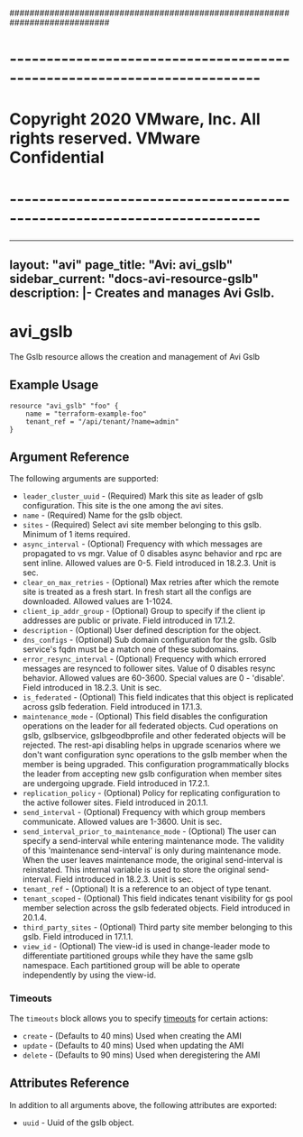 ############################################################################
# ------------------------------------------------------------------------
# Copyright 2020 VMware, Inc.  All rights reserved. VMware Confidential
# ------------------------------------------------------------------------
###

---
layout: "avi"
page_title: "Avi: avi_gslb"
sidebar_current: "docs-avi-resource-gslb"
description: |-
  Creates and manages Avi Gslb.
---

# avi_gslb

The Gslb resource allows the creation and management of Avi Gslb

## Example Usage

```hcl
resource "avi_gslb" "foo" {
    name = "terraform-example-foo"
    tenant_ref = "/api/tenant/?name=admin"
}
```

## Argument Reference

The following arguments are supported:

* `leader_cluster_uuid` - (Required) Mark this site as leader of gslb configuration. This site is the one among the avi sites.
* `name` - (Required) Name for the gslb object.
* `sites` - (Required) Select avi site member belonging to this gslb. Minimum of 1 items required.
* `async_interval` - (Optional) Frequency with which messages are propagated to vs mgr. Value of 0 disables async behavior and rpc are sent inline. Allowed values are 0-5. Field introduced in 18.2.3. Unit is sec.
* `clear_on_max_retries` - (Optional) Max retries after which the remote site is treated as a fresh start. In fresh start all the configs are downloaded. Allowed values are 1-1024.
* `client_ip_addr_group` - (Optional) Group to specify if the client ip addresses are public or private. Field introduced in 17.1.2.
* `description` - (Optional) User defined description for the object.
* `dns_configs` - (Optional) Sub domain configuration for the gslb. Gslb service's fqdn must be a match one of these subdomains.
* `error_resync_interval` - (Optional) Frequency with which errored messages are resynced to follower sites. Value of 0 disables resync behavior. Allowed values are 60-3600. Special values are 0 - 'disable'. Field introduced in 18.2.3. Unit is sec.
* `is_federated` - (Optional) This field indicates that this object is replicated across gslb federation. Field introduced in 17.1.3.
* `maintenance_mode` - (Optional) This field disables the configuration operations on the leader for all federated objects. Cud operations on gslb, gslbservice, gslbgeodbprofile and other federated objects will be rejected. The rest-api disabling helps in upgrade scenarios where we don't want configuration sync operations to the gslb member when the member is being upgraded. This configuration programmatically blocks the leader from accepting new gslb configuration when member sites are undergoing upgrade. Field introduced in 17.2.1.
* `replication_policy` - (Optional) Policy for replicating configuration to the active follower sites. Field introduced in 20.1.1.
* `send_interval` - (Optional) Frequency with which group members communicate. Allowed values are 1-3600. Unit is sec.
* `send_interval_prior_to_maintenance_mode` - (Optional) The user can specify a send-interval while entering maintenance mode. The validity of this 'maintenance send-interval' is only during maintenance mode. When the user leaves maintenance mode, the original send-interval is reinstated. This internal variable is used to store the original send-interval. Field introduced in 18.2.3. Unit is sec.
* `tenant_ref` - (Optional) It is a reference to an object of type tenant.
* `tenant_scoped` - (Optional) This field indicates tenant visibility for gs pool member selection across the gslb federated objects. Field introduced in 20.1.4.
* `third_party_sites` - (Optional) Third party site member belonging to this gslb. Field introduced in 17.1.1.
* `view_id` - (Optional) The view-id is used in change-leader mode to differentiate partitioned groups while they have the same gslb namespace. Each partitioned group will be able to operate independently by using the view-id.


### Timeouts

The `timeouts` block allows you to specify [timeouts](https://www.terraform.io/docs/configuration/resources.html#timeouts) for certain actions:

* `create` - (Defaults to 40 mins) Used when creating the AMI
* `update` - (Defaults to 40 mins) Used when updating the AMI
* `delete` - (Defaults to 90 mins) Used when deregistering the AMI

## Attributes Reference

In addition to all arguments above, the following attributes are exported:

* `uuid` -  Uuid of the gslb object.


